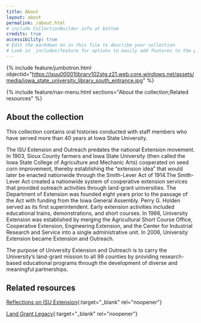 ```yaml
---
title: About
layout: about
permalink: /about.html
# include CollectionBuilder info at bottom
credits: true
accessibility: true
# Edit the markdown on in this file to describe your collection
# Look in _includes/feature for options to easily add features to the page
---
```


{% include feature/jumbotron.html objectid="https://isuu00001library102stg.z21.web.core.windows.net/assets/media/iowa_state_university_library_south_entrance.jpg" %}

{% include feature/nav-menu.html sections="About the collection;Related resources" %}

## About the collection

This collection contains oral histories conducted with staff members who have served more than 40 years at Iowa State University.

The ISU Extension and Outreach predates the national Extension movement. In 1903, Sioux County farmers and Iowa State University (then called the Iowa State College of Agriculture and Mechanic Arts) cooperated on seed corn improvement, thereby establishing the “extension idea” that would later be enacted nationwide through the Smith-Lever Act of 1914.The Smith-Lever Act created a nationwide system of cooperative extension services that provided outreach activities through land-grant universities. The Department of Extension was founded eight years prior to the passage of the Act with funding from the Iowa General Assembly. Perry G. Holden served as its first superintendent. Early extension activities included educational trains, demonstrations, and short courses.  In 1966, University Extension was established by merging the Agricultural Short Course Office, Cooperative Extension, Engineering Extension, and the Center for Industrial Research and Service into a single administrative unit. In 2006, University Extension became Extension and Outreach.

The purpose of University Extension and Outreach is to carry the University’s land-grant mission to all 99 counties by providing research-based educational programs through the development of diverse and meaningful partnerships.

## Related resources

[Reflections on ISU Extension](https://n2t.net/ark:/87292/w91n7xs85){:target="_blank" rel="noopener"}

[Land Grant Legacy](https://www.landgrant.iastate.edu/){:target="_blank" rel="noopener"}